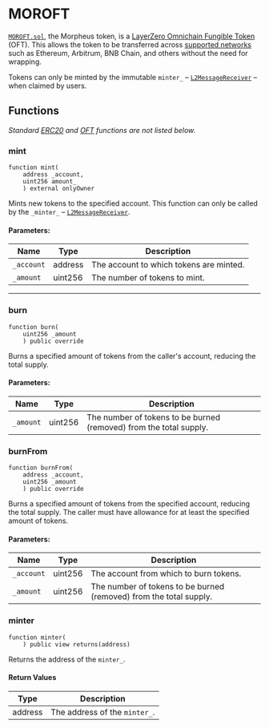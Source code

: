 # MOROFT

[`MOROFT.sol`](https://github.com/MorpheusAIs/SmartContracts/blob/main/contracts/MOROFT.sol), the Morpheus token, is a [LayerZero Omnichain Fungible Token](https://docs.layerzero.network/v2/developers/evm/oft/quickstart) (OFT). This allows the token to be transferred across [supported networks](https://docs.layerzero.network/v2/developers/evm/technical-reference/endpoints) such as Ethereum, Arbitrum, BNB Chain, and others without the need for wrapping. 

Tokens can only be minted by the immutable `minter_` – [`L2MessageReceiver`](L2MessageReceiver.md) – when claimed by users.

## Functions

*Standard [ERC20](https://docs.openzeppelin.com/contracts/2.x/api/token/erc20) and [OFT](https://docs.layerzero.network/v2/developers/evm/oft/quickstart) functions are not listed below.*

### mint

```solidity
function mint(
    address _account,
    uint256 amount_
    ) external onlyOwner
```

Mints new tokens to the specified account. This function can only be called by the `_minter_` – [`L2MessageReceiver`](L2MessageReceiver.md).

#### Parameters:

| Name       | Type    | Description                             |
|------------|---------|-----------------------------------------|
| `_account` | address | The account to which tokens are minted. |
| `_amount`  | uint256 | The number of tokens to mint.           |

---

### burn

```solidity
function burn(
    uint256 _amount
    ) public override
```

Burns a specified amount of tokens from the caller's account, reducing the total supply.

#### Parameters:

| Name      | Type    | Description                                                        |
|-----------|---------|--------------------------------------------------------------------|
| `_amount` | uint256 | The number of tokens to be burned (removed) from the total supply. |

### burnFrom

```solidity
function burnFrom(
    address _account,
    uint256 _amount
    ) public override
```

Burns a specified amount of tokens from the specified account, reducing the total supply. The caller must have allowance for at least the specified amount of tokens.

#### Parameters:

| Name       | Type    | Description                                                        |
|------------|---------|--------------------------------------------------------------------|
| `_account` | uint256 | The account from which to burn tokens.                             |
| `_amount`  | uint256 | The number of tokens to be burned (removed) from the total supply. |

### minter

```solidity
function minter(
    ) public view returns(address)
```

Returns the address of the `minter_`.

#### Return Values

| Type    | Description                   |
|---------|-------------------------------|
| address | The address of the `minter_`. |